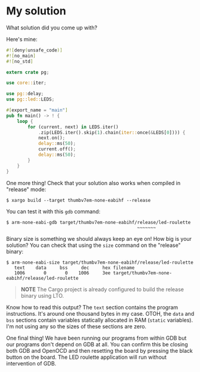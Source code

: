 # My solution

What solution did you come up with?

Here's mine:

``` rust
#![deny(unsafe_code)]
#![no_main]
#![no_std]

extern crate pg;

use core::iter;

use pg::delay;
use pg::led::LEDS;

#[export_name = "main"]
pub fn main() -> ! {
    loop {
        for (current, next) in LEDS.iter()
            .zip(LEDS.iter().skip(1).chain(iter::once(&LEDS[0]))) {
            next.on();
            delay::ms(50);
            current.off();
            delay::ms(50);
        }
    }
}
```

One more thing! Check that your solution also works when compiled in "release"
mode:

```
$ xargo build --target thumbv7em-none-eabihf --release
```

You can test it with this `gdb` command:

```
$ arm-none-eabi-gdb target/thumbv7em-none-eabihf/release/led-roulette
                                                 ~~~~~~~
```

Binary size is something we should always keep an eye on! How big is your
solution? You can check that using the `size` command on the "release" binary:

```
$ arm-none-eabi-size target/thumbv7em-none-eabihf/release/led-roulette
   text    data     bss     dec     hex filename
   1006       0       0    1006     3ee target/thumbv7em-none-eabihf/release/led-roulette
```

> **NOTE** The Cargo project is already configured to build the release binary
> using LTO.

Know how to read this output? The `text` section contains the program
instructions. It's around one thousand bytes in my case. OTOH, the `data` and
`bss` sections contain variables statically allocated in RAM (`static`
variables). I'm not using any so the sizes of these sections are zero.

One final thing! We have been running our programs from within GDB but our
programs don't depend on GDB at all. You can confirm this be closing both GDB
and OpenOCD and then resetting the board by pressing the black button on the
board. The LED roulette application will run without intervention of GDB.

